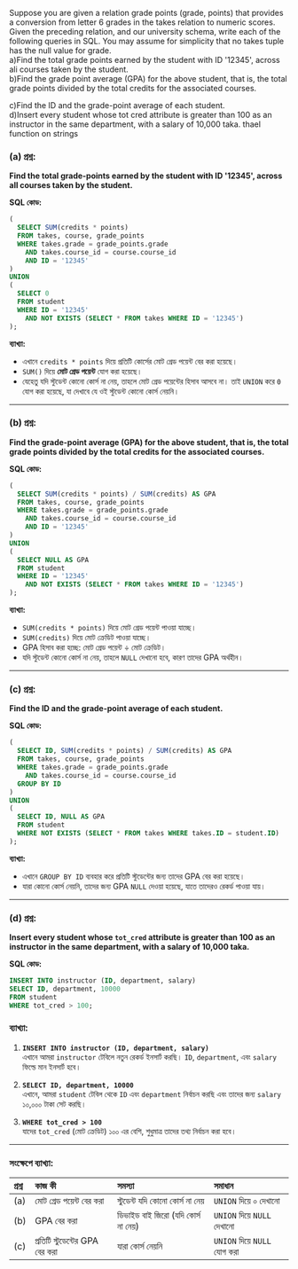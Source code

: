Suppose you are given a relation grade points (grade, points) that provides a conversion from letter 6 grades in the takes relation to numeric scores. Given the preceding relation, and our university schema, write each of the following queries in SQL. You may assume for simplicity that no takes tuple has the null value for grade.<br>
a)Find the total grade points earned by the student with ID '12345', across ali courses taken by the student.<br>
b)Find the grade point average (GPA) for the above student, that is, the total grade points divided by the total credits for the associated courses.<br>

c)Find the ID and the grade-point average of each student.<br>
d)Insert every student whose tot cred attribute is greater than 100 as an instructor in the same department, with a salary of 10,000 taka.
thael function on strings

### (a) **প্রশ্ন:**  
**Find the total grade-points earned by the student with ID '12345', across all courses taken by the student.**

**SQL কোড:**
```sql
(
  SELECT SUM(credits * points)
  FROM takes, course, grade_points
  WHERE takes.grade = grade_points.grade
    AND takes.course_id = course.course_id
    AND ID = '12345'
)
UNION
(
  SELECT 0
  FROM student
  WHERE ID = '12345'
    AND NOT EXISTS (SELECT * FROM takes WHERE ID = '12345')
);
```

**ব্যাখ্যা:**  
- এখানে `credits * points` দিয়ে প্রতিটি কোর্সের মোট গ্রেড পয়েন্ট বের করা হয়েছে।
- `SUM()` দিয়ে **মোট গ্রেড পয়েন্ট** যোগ করা হয়েছে।
- যেহেতু যদি স্টুডেন্ট কোনো কোর্স না নেয়, তাহলে মোট গ্রেড পয়েন্টের হিসাব আসবে না। তাই `UNION` করে `0` যোগ করা হয়েছে, যা দেখাবে যে ওই স্টুডেন্ট কোনো কোর্স নেয়নি।

---

### (b) **প্রশ্ন:**  
**Find the grade-point average (GPA) for the above student, that is, the total grade points divided by the total credits for the associated courses.**

**SQL কোড:**
```sql
(
  SELECT SUM(credits * points) / SUM(credits) AS GPA
  FROM takes, course, grade_points
  WHERE takes.grade = grade_points.grade
    AND takes.course_id = course.course_id
    AND ID = '12345'
)
UNION
(
  SELECT NULL AS GPA
  FROM student
  WHERE ID = '12345'
    AND NOT EXISTS (SELECT * FROM takes WHERE ID = '12345')
);
```

**ব্যাখ্যা:**  
- `SUM(credits * points)` দিয়ে মোট গ্রেড পয়েন্ট পাওয়া যাচ্ছে।
- `SUM(credits)` দিয়ে মোট ক্রেডিট পাওয়া যাচ্ছে।
- GPA হিসাব করা হচ্ছে: মোট গ্রেড পয়েন্ট ÷ মোট ক্রেডিট।
- যদি স্টুডেন্ট কোনো কোর্স না নেয়, তাহলে `NULL` দেখানো হবে, কারণ তাদের GPA অর্থহীন।

---

### (c) **প্রশ্ন:**  
**Find the ID and the grade-point average of each student.**

**SQL কোড:**
```sql
(
  SELECT ID, SUM(credits * points) / SUM(credits) AS GPA
  FROM takes, course, grade_points
  WHERE takes.grade = grade_points.grade
    AND takes.course_id = course.course_id
  GROUP BY ID
)
UNION
(
  SELECT ID, NULL AS GPA
  FROM student
  WHERE NOT EXISTS (SELECT * FROM takes WHERE takes.ID = student.ID)
);
```

**ব্যাখ্যা:**  
- এখানে `GROUP BY ID` ব্যবহার করে প্রতিটি স্টুডেন্টের জন্য তাদের GPA বের করা হয়েছে।
- যারা কোনো কোর্স নেয়নি, তাদের জন্য GPA `NULL` দেওয়া হয়েছে, যাতে তাদেরও রেকর্ড পাওয়া যায়।

---

### (d) **প্রশ্ন:**  
**Insert every student whose `tot_cred` attribute is greater than 100 as an instructor in the same department, with a salary of 10,000 taka.**

**SQL কোড:**
```sql
INSERT INTO instructor (ID, department, salary)
SELECT ID, department, 10000
FROM student
WHERE tot_cred > 100;
```

### **ব্যাখ্যা:**
1. **`INSERT INTO instructor (ID, department, salary)`**  
   এখানে আমরা `instructor` টেবিলে নতুন রেকর্ড ইনসার্ট করছি। `ID`, `department`, এবং `salary` ফিল্ডে মান ইনসার্ট হবে।
   
2. **`SELECT ID, department, 10000`**  
   এখানে, আমরা `student` টেবিল থেকে `ID` এবং `department` নির্বাচন করছি এবং তাদের জন্য `salary` ১০,০০০ টাকা সেট করছি।
   
3. **`WHERE tot_cred > 100`**  
   যাদের `tot_cred` (মোট ক্রেডিট) ১০০ এর বেশি, শুধুমাত্র তাদের তথ্য নির্বাচন করা হবে।  

---


### **সংক্ষেপে ব্যাখ্যা:**

| প্রশ্ন | কাজ কী | সমস্যা | সমাধান |
|:-------|:--------|:-----------|:------------|
| (a) | মোট গ্রেড পয়েন্ট বের করা | স্টুডেন্ট যদি কোনো কোর্স না নেয় | `UNION` দিয়ে ০ দেখানো |
| (b) | GPA বের করা | ডিভাইড বাই জিরো (যদি কোর্স না নেয়) | `UNION` দিয়ে `NULL` দেখানো |
| (c) | প্রতিটি স্টুডেন্টের GPA বের করা | যারা কোর্স নেয়নি | `UNION` দিয়ে `NULL` যোগ করা |



